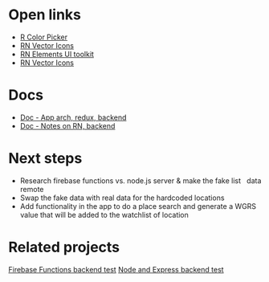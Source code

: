 # Open links

- [R Color Picker](https://casesandberg.github.io/react-color/)
- [RN Vector Icons](https://oblador.github.io/react-native-vector-icons/)
- [RN Elements UI toolkit](https://github.com/react-native-training/react-native-elements#components-included)
- [RN Vector Icons](https://github.com/oblador/react-native-vector-icons#bundled-icon-sets)

# Docs
- [Doc - App arch, redux, backend](https://goo.gl/QfbSHV)
- [Doc - Notes on RN, backend](https://goo.gl/Be1WVh)

# Next steps

- Research firebase functions vs. node.js server & make the fake list
  data remote
- Swap the fake data with real data for the hardcoded locations
- Add functionality in the app to do a place search and generate a WGRS
  value that will be added to the watchlist of location

# Related projects

[Firebase Functions backend test](https://github.com/nazmulidris/firebase-functions-react-native-weather/)
[Node and Express backend test](https://github.com/r3bl-alliance/endpoint_learning)